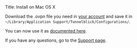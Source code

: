 Title: Install on Mac OS X

Download the .ovpn file you need in [your account](/account/) and save it
in `~/Library/Application Support/Tunnelblick/Configurations/`.

You can now use it as [documented here](https://code.google.com/p/tunnelblick/wiki/UsingTunnelblick#Normal_Tunnelblick_Operation).

If you have any questions, go to the [Support page](/page/help).

